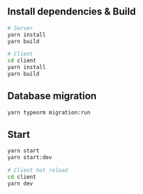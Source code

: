 ## Install dependencies & Build

```bash
# Server
yarn install
yarn build

# Client
cd client
yarn install
yarn build
```

## Database migration

```bash
yarn typeorm migration:run
```

## Start

```bash
yarn start
yarn start:dev

# Client hot reload
cd client
yarn dev
```
